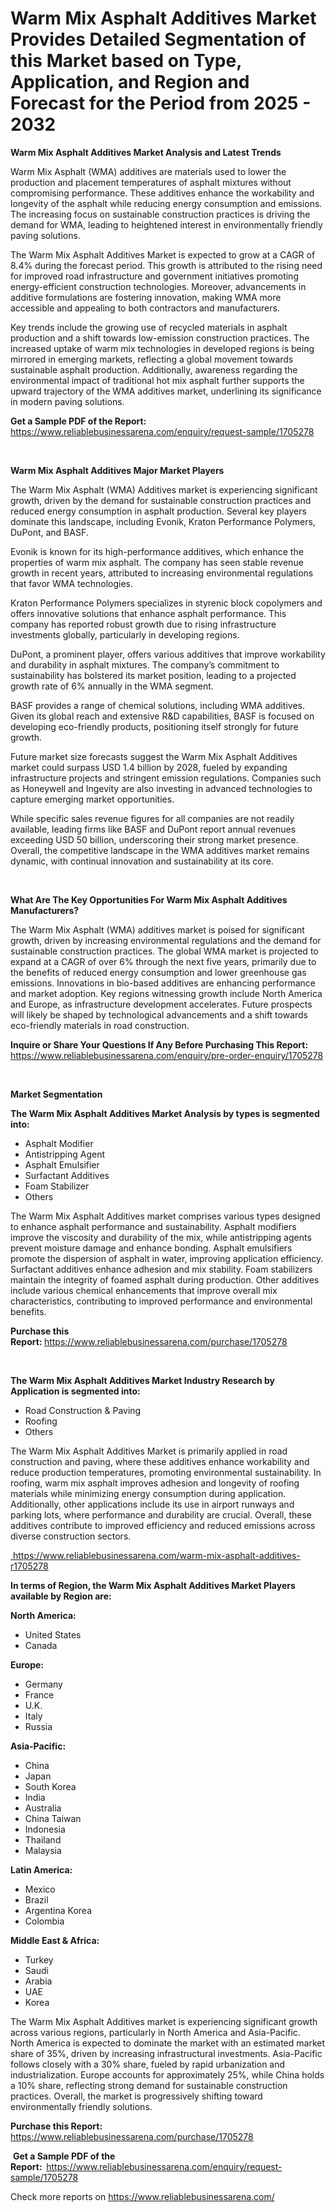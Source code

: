 <p><h1>Warm Mix Asphalt Additives Market Provides Detailed Segmentation of this Market based on Type, Application, and Region and Forecast for the Period from 2025 - 2032</h1></p><p><strong>Warm Mix Asphalt Additives Market Analysis and Latest Trends</strong></p>
<p><p>Warm Mix Asphalt (WMA) additives are materials used to lower the production and placement temperatures of asphalt mixtures without compromising performance. These additives enhance the workability and longevity of the asphalt while reducing energy consumption and emissions. The increasing focus on sustainable construction practices is driving the demand for WMA, leading to heightened interest in environmentally friendly paving solutions.</p><p>The Warm Mix Asphalt Additives Market is expected to grow at a CAGR of 8.4% during the forecast period. This growth is attributed to the rising need for improved road infrastructure and government initiatives promoting energy-efficient construction technologies. Moreover, advancements in additive formulations are fostering innovation, making WMA more accessible and appealing to both contractors and manufacturers. </p><p>Key trends include the growing use of recycled materials in asphalt production and a shift towards low-emission construction practices. The increased uptake of warm mix technologies in developed regions is being mirrored in emerging markets, reflecting a global movement towards sustainable asphalt production. Additionally, awareness regarding the environmental impact of traditional hot mix asphalt further supports the upward trajectory of the WMA additives market, underlining its significance in modern paving solutions.</p></p>
<p><strong>Get a Sample PDF of the Report:&nbsp;</strong> <a href="https://www.reliablebusinessarena.com/enquiry/request-sample/1705278?utm_campaign=2892&utm_medium=2&utm_source=Github&utm_content=ia&utm_term=27032025&utm_id=warm-mix-asphalt-additives">https://www.reliablebusinessarena.com/enquiry/request-sample/1705278</a></p>
<p>&nbsp;</p>
<p><strong>Warm Mix Asphalt Additives Major Market Players</strong></p>
<p><p>The Warm Mix Asphalt (WMA) Additives market is experiencing significant growth, driven by the demand for sustainable construction practices and reduced energy consumption in asphalt production. Several key players dominate this landscape, including Evonik, Kraton Performance Polymers, DuPont, and BASF.</p><p>Evonik is known for its high-performance additives, which enhance the properties of warm mix asphalt. The company has seen stable revenue growth in recent years, attributed to increasing environmental regulations that favor WMA technologies. </p><p>Kraton Performance Polymers specializes in styrenic block copolymers and offers innovative solutions that enhance asphalt performance. This company has reported robust growth due to rising infrastructure investments globally, particularly in developing regions.</p><p>DuPont, a prominent player, offers various additives that improve workability and durability in asphalt mixtures. The company’s commitment to sustainability has bolstered its market position, leading to a projected growth rate of 6% annually in the WMA segment.</p><p>BASF provides a range of chemical solutions, including WMA additives. Given its global reach and extensive R&D capabilities, BASF is focused on developing eco-friendly products, positioning itself strongly for future growth.</p><p>Future market size forecasts suggest the Warm Mix Asphalt Additives market could surpass USD 1.4 billion by 2028, fueled by expanding infrastructure projects and stringent emission regulations. Companies such as Honeywell and Ingevity are also investing in advanced technologies to capture emerging market opportunities.</p><p>While specific sales revenue figures for all companies are not readily available, leading firms like BASF and DuPont report annual revenues exceeding USD 50 billion, underscoring their strong market presence. Overall, the competitive landscape in the WMA additives market remains dynamic, with continual innovation and sustainability at its core.</p></p>
<p>&nbsp;</p>
<p><strong>What Are The Key Opportunities For Warm Mix Asphalt Additives Manufacturers?</strong></p>
<p><p>The Warm Mix Asphalt (WMA) additives market is poised for significant growth, driven by increasing environmental regulations and the demand for sustainable construction practices. The global WMA market is projected to expand at a CAGR of over 6% through the next five years, primarily due to the benefits of reduced energy consumption and lower greenhouse gas emissions. Innovations in bio-based additives are enhancing performance and market adoption. Key regions witnessing growth include North America and Europe, as infrastructure development accelerates. Future prospects will likely be shaped by technological advancements and a shift towards eco-friendly materials in road construction.</p></p>
<p><strong>Inquire or Share Your Questions If Any Before Purchasing This Report:</strong> <a href="https://www.reliablebusinessarena.com/enquiry/pre-order-enquiry/1705278?utm_campaign=2892&utm_medium=2&utm_source=Github&utm_content=ia&utm_term=27032025&utm_id=warm-mix-asphalt-additives">https://www.reliablebusinessarena.com/enquiry/pre-order-enquiry/1705278</a></p>
<p>&nbsp;</p>
<p><strong>Market Segmentation</strong></p>
<p><strong>The Warm Mix Asphalt Additives Market Analysis by types is segmented into:</strong></p>
<p><ul><li>Asphalt Modifier</li><li>Antistripping Agent</li><li>Asphalt Emulsifier</li><li>Surfactant Additives</li><li>Foam Stabilizer</li><li>Others</li></ul></p>
<p><p>The Warm Mix Asphalt Additives market comprises various types designed to enhance asphalt performance and sustainability. Asphalt modifiers improve the viscosity and durability of the mix, while antistripping agents prevent moisture damage and enhance bonding. Asphalt emulsifiers promote the dispersion of asphalt in water, improving application efficiency. Surfactant additives enhance adhesion and mix stability. Foam stabilizers maintain the integrity of foamed asphalt during production. Other additives include various chemical enhancements that improve overall mix characteristics, contributing to improved performance and environmental benefits.</p></p>
<p><strong>Purchase this Report:&nbsp;</strong><a href="https://www.reliablebusinessarena.com/purchase/1705278?utm_campaign=2892&utm_medium=2&utm_source=Github&utm_content=ia&utm_term=27032025&utm_id=warm-mix-asphalt-additives">https://www.reliablebusinessarena.com/purchase/1705278</a></p>
<p>&nbsp;</p>
<p><strong>The Warm Mix Asphalt Additives Market Industry Research by Application is segmented into:</strong></p>
<p><ul><li>Road Construction & Paving</li><li>Roofing</li><li>Others</li></ul></p>
<p><p>The Warm Mix Asphalt Additives Market is primarily applied in road construction and paving, where these additives enhance workability and reduce production temperatures, promoting environmental sustainability. In roofing, warm mix asphalt improves adhesion and longevity of roofing materials while minimizing energy consumption during application. Additionally, other applications include its use in airport runways and parking lots, where performance and durability are crucial. Overall, these additives contribute to improved efficiency and reduced emissions across diverse construction sectors.</p></p>
<p><a href="https://www.reliablebusinessarena.com/warm-mix-asphalt-additives-r1705278?utm_campaign=2892&utm_medium=2&utm_source=Github&utm_content=ia&utm_term=27032025&utm_id=warm-mix-asphalt-additives">&nbsp;https://www.reliablebusinessarena.com/warm-mix-asphalt-additives-r1705278</a></p>
<p><strong>In terms of Region, the Warm Mix Asphalt Additives Market Players available by Region are:</strong></p>
<p>
    <p> <strong> North America: </strong>
        <ul>
            <li>United States</li>
            <li>Canada</li>
        </ul>
        </p> 
    <p> <strong> Europe: </strong>
        <ul>
            <li>Germany</li>
            <li>France</li>
            <li>U.K.</li>
            <li>Italy</li>
            <li>Russia</li>
        </ul>
        </p> 
    <p> <strong> Asia-Pacific: </strong>
        <ul>
            <li>China</li>
            <li>Japan</li>
            <li>South Korea</li>
            <li>India</li>
            <li>Australia</li>
            <li>China Taiwan</li>
            <li>Indonesia</li>
            <li>Thailand</li>
            <li>Malaysia</li>
        </ul>
        </p> 
    <p> <strong> Latin America: </strong>
        <ul>
            <li>Mexico</li>
            <li>Brazil</li>
            <li>Argentina Korea</li>
            <li>Colombia</li>
        </ul>
        </p> 
    <p> <strong> Middle East & Africa: </strong>
        <ul>
            <li>Turkey</li>
            <li>Saudi</li>
            <li>Arabia</li>
            <li>UAE</li>
            <li>Korea</li>
        </ul>
    </p>
    </p>
<p><p>The Warm Mix Asphalt Additives market is experiencing significant growth across various regions, particularly in North America and Asia-Pacific. North America is expected to dominate the market with an estimated market share of 35%, driven by increasing infrastructural investments. Asia-Pacific follows closely with a 30% share, fueled by rapid urbanization and industrialization. Europe accounts for approximately 25%, while China holds a 10% share, reflecting strong demand for sustainable construction practices. Overall, the market is progressively shifting toward environmentally friendly solutions.</p></p>
<p><strong>Purchase this Report: </strong><a href="https://www.reliablebusinessarena.com/purchase/1705278?utm_campaign=2892&utm_medium=2&utm_source=Github&utm_content=ia&utm_term=27032025&utm_id=warm-mix-asphalt-additives">https://www.reliablebusinessarena.com/purchase/1705278</a></p>
<p>&nbsp;<strong>Get a Sample PDF of the Report:&nbsp;&nbsp;</strong><a href="https://www.reliablebusinessarena.com/enquiry/request-sample/1705278?utm_campaign=2892&utm_medium=2&utm_source=Github&utm_content=ia&utm_term=27032025&utm_id=warm-mix-asphalt-additives">https://www.reliablebusinessarena.com/enquiry/request-sample/1705278</a></p>
<p><strong></strong></p>
<p>Check more reports on <a href="https://www.reliablebusinessarena.com/?utm_campaign=2892&utm_medium=2&utm_source=Github&utm_content=ia&utm_term=27032025&utm_id=warm-mix-asphalt-additives">https://www.reliablebusinessarena.com/</a></p>